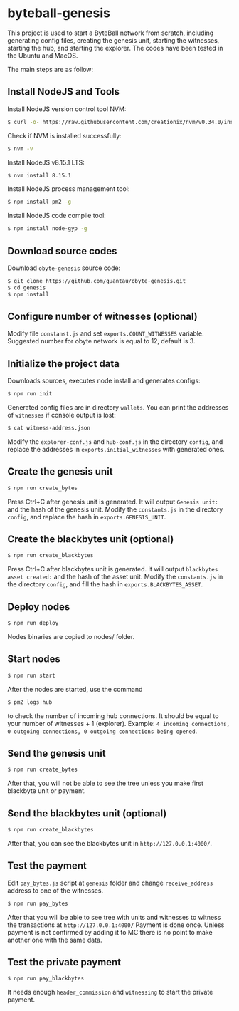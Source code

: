 # byteball-genesis
This project is used to start a ByteBall network from scratch, including generating config files, creating the genesis unit, starting the witnesses, starting the hub, and starting the explorer. The codes have been tested in the Ubuntu and MacOS.

The main steps are as follow:

## Install NodeJS and Tools

Install NodeJS version control tool NVM:

```bash
$ curl -o- https://raw.githubusercontent.com/creationix/nvm/v0.34.0/install.sh | bash
```

Check if NVM is installed successfully:

```bash
$ nvm -v
```

Install NodeJS v8.15.1 LTS:

```bash
$ nvm install 8.15.1
```

Install NodeJS process management tool:

```bash
$ npm install pm2 -g
```

Install NodeJS code compile tool:

```bash
$ npm install node-gyp -g
```

## Download source codes

Download `obyte-genesis` source code:

```bash
$ git clone https://github.com/guantau/obyte-genesis.git
$ cd genesis
$ npm install
```

## Configure number of witnesses (optional)

Modify file `constanst.js` and set `exports.COUNT_WITNESSES` variable. Suggested number for obyte network is equal to 12, default is 3.

## Initialize the project data

Downloads sources, executes node install and generates configs:

```bash
$ npm run init
```

Generated config files are in directory `wallets`. 
You can print the addresses of `witnesses` if console output is lost:

```bash
$ cat witness-address.json
```

Modify the `explorer-conf.js` and `hub-conf.js` in the directory `config`, and replace the addresses in `exports.initial_witnesses` with generated ones.

## Create the genesis unit

```bash
$ npm run create_bytes
```
Press Ctrl+C after genesis unit is generated. It will output `Genesis unit: ` and the hash of the genesis unit. Modify the `constants.js` in the directory `config`, and replace the hash in `exports.GENESIS_UNIT`.

## Create the blackbytes unit (optional)

```bash
$ npm run create_blackbytes
```
Press Ctrl+C after blackbytes unit is generated. It will output `blackbytes asset created:` and the hash of the asset unit. Modify the `constants.js` in the directory `config`, and fill the hash in `exports.BLACKBYTES_ASSET`.

## Deploy nodes

```bash
$ npm run deploy
```
Nodes binaries are copied to nodes/ folder.

## Start nodes

```bash
$ npm run start
```
After the nodes are started, use the command
```bash
$ pm2 logs hub
```
to check the number of incoming hub connections. It should be equal to your number of witnesses + 1 (explorer).
Example: `4 incoming connections, 0 outgoing connections, 0 outgoing connections being opened`.

## Send the genesis unit

```bash
$ npm run create_bytes
```

After that, you will not be able to see the tree unless you make first blackbyte unit or payment.

## Send the blackbytes unit (optional)

```bash
$ npm run create_blackbytes
```

After that, you can see the blackbytes unit in `http://127.0.0.1:4000/`.


## Test the payment
Edit `pay_bytes.js` script at `genesis` folder and change `receive_address` address to one of the witnesses.

```bash
$ npm run pay_bytes
```

After that you will be able to see tree with units and witnesses to witness the transactions at `http://127.0.0.1:4000/`
Payment is done once. Unless payment is not confirmed by adding it to MC there is no point to make another one with the same data. 

## Test the private payment

```bash
$ npm run pay_blackbytes
```

It needs enough `header_commission` and `witnessing` to start the private payment.

